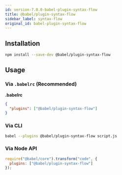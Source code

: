 ```yaml
---
id: version-7.0.0-babel-plugin-syntax-flow
title: @babel/plugin-syntax-flow
sidebar_label: syntax-flow
original_id: babel-plugin-syntax-flow
---
```


## Installation

```sh
npm install --save-dev @babel/plugin-syntax-flow
```

## Usage

### Via `.babelrc` (Recommended)

**.babelrc**

```json
{
  "plugins": ["@babel/plugin-syntax-flow"]
}
```

### Via CLI

```sh
babel --plugins @babel/plugin-syntax-flow script.js
```

### Via Node API

```javascript
require("@babel/core").transform("code", {
  plugins: ["@babel/plugin-syntax-flow"]
});
```

